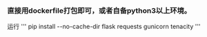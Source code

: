 ### 直接用dockerfile打包即可，或者自备python3以上环境。
运行
'''
pip install --no-cache-dir flask requests gunicorn tenacity
'''
